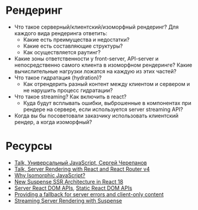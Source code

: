 # Рендеринг

* Что такое серверный/клиентский/изоморфный рендеринг? Для каждого вида рендеринга ответить:
  * Какие есть преимущества и недостатки?
  * Какие есть составляющие структуры?
  * Как осуществляется раутинг?
* Какие зоны ответственности у front-server, API-server и непосредственно самого клиента в изоморфном рендеринге? Какие вычислительные нагрузки ложатся на каждую из этих частей?
* Что такое гидратация (hydration)?
  * Как отрендерить разный контент между клиентом и сервером и не нарушить процесс гидратации?
* Что такое streaming? Как включить в react?
  * Куда будут всплывать ошибки, выброшенные в компонентах при рендере на сервере, если используется server streaming API?
* Когда вы бы посоветовали заказчику использовать клиентский рендер, а когда изоморфный?

# Ресурсы

* [Talk, Универсальный JavaScript, Сергей Черепанов](https://www.youtube.com/watch?v=Y5RV5Ys0-00)
* [Talk, Server Rendering with React and React Router v4](https://www.youtube.com/watch?v=mZEv4mHsU5E)
* [Why Isomorphic JavaScript?](https://www.oreilly.com/library/view/building-isomorphic-javascript/9781491932926/ch01.html)
* [New Suspense SSR Architecture in React 18](https://github.com/reactwg/react-18/discussions/37)
* [Server React DOM APIs](https://react.dev/reference/react-dom/server), [Static React DOM APIs](https://react.dev/reference/react-dom/static)
* [Providing a fallback for server errors and client-only content](https://react.dev/reference/react/Suspense#providing-a-fallback-for-server-errors-and-client-only-content)
* [Streaming Server Rendering with Suspense](https://www.youtube.com/watch?v=pj5N-Khihgc&ab_channel=ReactConf2021)